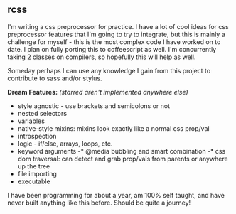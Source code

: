 ## rcss

I'm writing a css preprocessor for practice. I have a lot of cool ideas for css preprocessor features that I'm going to try to integrate, but this is mainly a challenge for myself - this is the most complex code I have worked on to date. I plan on fully porting this to coffeescript as well. I'm concurrently taking 2 classes on compilers, so hopefully this will help as well.

Someday perhaps I can use any knowledge I gain from this project to contribute to sass and/or stylus.

**Dream Features:** _(starred aren't implemented anywhere else)_
- style agnostic - use brackets and semicolons or not
- nested selectors
- variables
- native-style mixins: mixins look exactly like a normal css prop/val
- introspection
- logic - if/else, arrays, loops, etc.
- keyword arguments
-* @media bubbling and smart combination
-* css dom traversal: can detect and grab prop/vals from parents or anywhere up the tree
- file importing
- executable

I have been programming for about a year, am 100% self taught, and have never built anything like this before. Should be quite a journey!
